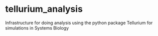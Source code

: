 # tellurium_analysis
Infrastructure for doing analysis using the python package Tellurium for simulations in Systems Biology
